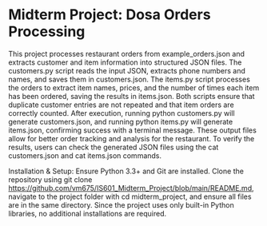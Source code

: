 # **Midterm Project: Dosa Orders Processing**  




This project processes restaurant orders from example_orders.json and extracts customer and item information into structured JSON files. The customers.py script reads the input JSON, extracts phone numbers and names, and saves them in customers.json. The items.py script processes the orders to extract item names, prices, and the number of times each item has been ordered, saving the results in items.json. Both scripts ensure that duplicate customer entries are not repeated and that item orders are correctly counted. After execution, running python customers.py will generate customers.json, and running python items.py will generate items.json, confirming success with a terminal message. These output files allow for better order tracking and analysis for the restaurant. To verify the results, users can check the generated JSON files using the cat customers.json and cat items.json commands.

Installation & Setup:
Ensure Python 3.3+ and Git are installed. Clone the repository using git clone <https://github.com/vm675/IS601_Midterm_Project/blob/main/README.md>, navigate to the project folder with cd midterm_project, and ensure all files are in the same directory. Since the project uses only built-in Python libraries, no additional installations are required.







